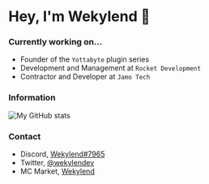 # Hey, I'm Wekylend 👋

### Currently working on...
* Founder of the `Yottabyte` plugin series
* Development and Management at `Rocket Development`
* Contractor and Developer at `Jamo Tech` 

### Information
![My GitHub stats](https://github-readme-stats.vercel.app/api?username=wekylend&count_private=true&theme=github_dark)

### Contact
* Discord, [Wekylend#7965](https://discord.gg/gntMFqnZyj)
* Twitter, [@wekylendev](https://twitter.com/wekylendev)
* MC Market, [Wekylend](https://www.mc-market.org/members/106892/)
